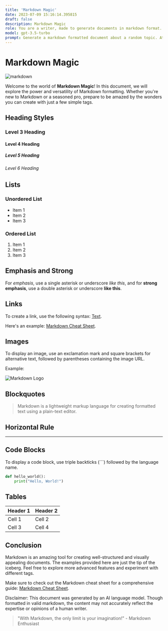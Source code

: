 ```yaml
---
title: 'Markdown Magic'
date: 2023-07-09 15:16:14.395815
draft: false
description: Markdown Magic
role: You are a writer, made to generate documents in markdown format. It is very important that all of the documents you generate are in valid markdown format.
model: gpt-3.5-turbo
prompt: Generate a markdown formatted document about a random topic. At the bottom, include a disclaimer explaining that the document was generated by you. The first line of the document should be the title. Make sure that the entire document is in proper markdown format, using a mix of various tags to make the document visually appealing.
---
```


# Markdown Magic

![markdown](https://cdn.pixabay.com/photo/2017/08/05/11/16/logo-2582748_1280.png)

Welcome to the world of **Markdown Magic**! In this document, we will explore the power and versatility of Markdown formatting. Whether you're new to Markdown or a seasoned pro, prepare to be amazed by the wonders you can create with just a few simple tags.

## Heading Styles

### Level 3 Heading

#### Level 4 Heading

##### Level 5 Heading

###### Level 6 Heading

## Lists

### Unordered List
- Item 1
- Item 2
- Item 3

### Ordered List
1. Item 1
2. Item 2
3. Item 3

## Emphasis and Strong

For *emphasis*, use a single asterisk or underscore _like this_, and for **strong emphasis**, use a double asterisk or underscore __like this__.

## Links

To create a link, use the following syntax: [Text](URL).

Here's an example: [Markdown Cheat Sheet](https://www.markdownguide.org/cheat-sheet/).

## Images

To display an image, use an exclamation mark and square brackets for alternative text, followed by parentheses containing the image URL.

Example:

![Markdown Logo](https://cdn.pixabay.com/photo/2017/08/05/11/16/logo-2582748_1280.png)

## Blockquotes

> Markdown is a lightweight markup language for creating formatted text using a plain-text editor.

## Horizontal Rule

---

## Code Blocks

To display a code block, use triple backticks (\```) followed by the language name.

```python
def hello_world():
    print("Hello, World!")
```

## Tables

| Header 1 | Header 2 |
| -------- | -------- |
| Cell 1   | Cell 2   |
| Cell 3   | Cell 4   |

## Conclusion

Markdown is an amazing tool for creating well-structured and visually appealing documents. The examples provided here are just the tip of the iceberg. Feel free to explore more advanced features and experiment with different tags.

Make sure to check out the Markdown cheat sheet for a comprehensive guide: [Markdown Cheat Sheet](https://www.markdownguide.org/cheat-sheet/).

Disclaimer: This document was generated by an AI language model. Though formatted in valid markdown, the content may not accurately reflect the expertise or opinions of a human writer.

> "With Markdown, the only limit is your imagination!" - Markdown Enthusiast